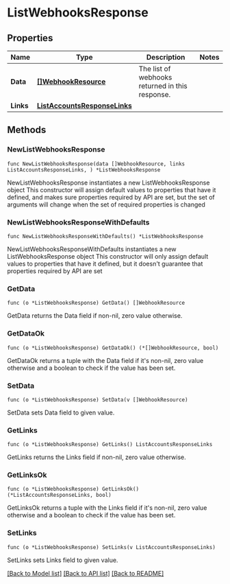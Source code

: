 # ListWebhooksResponse

## Properties

Name | Type | Description | Notes
------------ | ------------- | ------------- | -------------
**Data** | [**[]WebhookResource**](WebhookResource.md) | The list of webhooks returned in this response.  | 
**Links** | [**ListAccountsResponseLinks**](ListAccountsResponseLinks.md) |  | 

## Methods

### NewListWebhooksResponse

`func NewListWebhooksResponse(data []WebhookResource, links ListAccountsResponseLinks, ) *ListWebhooksResponse`

NewListWebhooksResponse instantiates a new ListWebhooksResponse object
This constructor will assign default values to properties that have it defined,
and makes sure properties required by API are set, but the set of arguments
will change when the set of required properties is changed

### NewListWebhooksResponseWithDefaults

`func NewListWebhooksResponseWithDefaults() *ListWebhooksResponse`

NewListWebhooksResponseWithDefaults instantiates a new ListWebhooksResponse object
This constructor will only assign default values to properties that have it defined,
but it doesn't guarantee that properties required by API are set

### GetData

`func (o *ListWebhooksResponse) GetData() []WebhookResource`

GetData returns the Data field if non-nil, zero value otherwise.

### GetDataOk

`func (o *ListWebhooksResponse) GetDataOk() (*[]WebhookResource, bool)`

GetDataOk returns a tuple with the Data field if it's non-nil, zero value otherwise
and a boolean to check if the value has been set.

### SetData

`func (o *ListWebhooksResponse) SetData(v []WebhookResource)`

SetData sets Data field to given value.


### GetLinks

`func (o *ListWebhooksResponse) GetLinks() ListAccountsResponseLinks`

GetLinks returns the Links field if non-nil, zero value otherwise.

### GetLinksOk

`func (o *ListWebhooksResponse) GetLinksOk() (*ListAccountsResponseLinks, bool)`

GetLinksOk returns a tuple with the Links field if it's non-nil, zero value otherwise
and a boolean to check if the value has been set.

### SetLinks

`func (o *ListWebhooksResponse) SetLinks(v ListAccountsResponseLinks)`

SetLinks sets Links field to given value.



[[Back to Model list]](../README.md#documentation-for-models) [[Back to API list]](../README.md#documentation-for-api-endpoints) [[Back to README]](../README.md)


